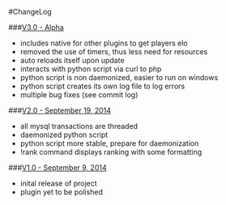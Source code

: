 #ChangeLog

###[V3.0 - Alpha][3]

* includes native for other plugins to get players elo
* removed the use of timers, thus less need for resources
* auto reloads itself upon update
* interacts with python script via curl to php
* python script is non daemonized, easier to run on windows
* python script creates its own log file to log errors
* multiple bug fixes (see commit log)

###[V2.0 - September 19, 2014][2]

* all mysql transactions are threaded
* daemonized python script
* python script more stable, prepare for daemonization
* !rank command displays ranking with some formatting

###[V1.0 - September 9, 2014][1]

* inital release of project
* plugin yet to be polished

[3]: https://github.com/yusuf-a/tf2Skill/archive/master.zip
[2]: https://github.com/yusuf-a/tf2Skill/archive/v2.0.0.zip
[1]: https://github.com/yusuf-a/tf2Skill/archive/v1.0.zip